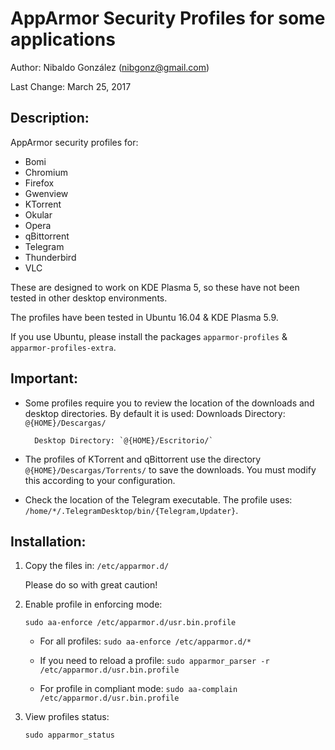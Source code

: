 
# AppArmor Security Profiles for some applications

Author: Nibaldo González (<nibgonz@gmail.com>)

Last Change: March 25, 2017

## Description:

AppArmor security profiles for:
* Bomi
* Chromium
* Firefox
* Gwenview
* KTorrent
* Okular
* Opera
* qBittorrent
* Telegram
* Thunderbird
* VLC


These are designed to work on KDE Plasma 5, 
so these have not been tested in other desktop environments. 

The profiles have been tested in Ubuntu 16.04 & KDE Plasma 5.9. 

If you use Ubuntu, please install the packages 
`apparmor-profiles` & `apparmor-profiles-extra`.

## Important:

* Some profiles require you to review the location of the downloads and desktop directories. By default it is used:
		Downloads Directory: `@{HOME}/Descargas/`	
		
		Desktop Directory: `@{HOME}/Escritorio/`
	
* The profiles of KTorrent and qBittorrent use the directory `@{HOME}/Descargas/Torrents/` to save the downloads. You must modify this according to your configuration.

* Check the location of the Telegram executable. The profile uses: `/home/*/.TelegramDesktop/bin/{Telegram,Updater}`.


## Installation:

1. Copy the files in: `/etc/apparmor.d/`

	Please do so with great caution!

2. Enable profile in enforcing mode: 

	`sudo aa-enforce /etc/apparmor.d/usr.bin.profile`
	
	- For all profiles: `sudo aa-enforce /etc/apparmor.d/*`
	
	- If you need to reload a profile: `sudo apparmor_parser -r /etc/apparmor.d/usr.bin.profile`
	
	- For profile in compliant mode: `sudo aa-complain /etc/apparmor.d/usr.bin.profile`

3. View profiles status: 

	`sudo apparmor_status`


